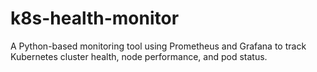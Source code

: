 # k8s-health-monitor
A Python-based monitoring tool using Prometheus and Grafana to track Kubernetes cluster health, node performance, and pod status.
